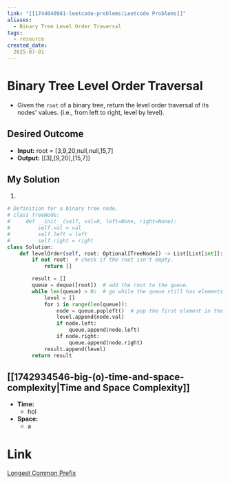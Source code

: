 ```yaml
---
link: "[[1744040981-leetcode-problems|Leetcode Problems]]"
aliases: 
  - Binary Tree Level Order Traversal
tags:
  - resource
created_date:
  2025-07-01
---
```

# Binary Tree Level Order Traversal
- Given the `root` of a binary tree, return the level order traversal of its nodes' values. (i.e., from left to right, level by level).

## Desired Outcome
- **Input:** root = [3,9,20,null,null,15,7]
- **Output:** [[3],[9,20],[15,7]]

## My Solution
1. 

```python
# Definition for a binary tree node.
# class TreeNode:
#     def __init__(self, val=0, left=None, right=None):
#         self.val = val
#         self.left = left
#         self.right = right
class Solution:
    def levelOrder(self, root: Optional[TreeNode]) -> List[List[int]]:
        if not root:  # check if the root isn't empty.
            return []

        result = []
        queue = deque([root])  # add the root to the queue.
        while len(queue) > 0:  # go while the queue still has elements
            level = []
            for i in range(len(queue)):
                node = queue.popleft()  # pop the first element in the queue
                level.append(node.val)
                if node.left:
                    queue.append(node.left)
                if node.right:
                    queue.append(node.right)
            result.append(level)
        return result
```

## [[1742934546-big-(o)-time-and-space-complexity|Time and Space Complexity]]

- **Time:**
	- hol
- **Space:**
	- a

# Link
[Longest Common Prefix](https://leetcode.com/problems/longest-common-prefix/)
